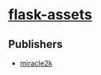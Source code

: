 # [flask-assets](https://pypi.org/project/flask-assets)



## Publishers
- [miracle2k](https://pypi.org/user/miracle2k)

